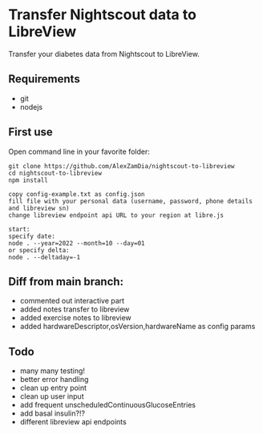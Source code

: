 # Transfer Nightscout data to LibreView
Transfer your diabetes data from Nightscout to LibreView.

## Requirements
- git
- nodejs

## First use


Open command line in your favorite folder:
```
git clone https://github.com/AlexZamDia/nightscout-to-libreview
cd nightscout-to-libreview
npm install

copy config-example.txt as config.json
fill file with your personal data (username, password, phone details and libreview sn)
change libreview endpoint api URL to your region at libre.js

start:
specify date:
node . --year=2022 --month=10 --day=01
or specify delta:
node . --deltaday=-1
```

## Diff from main branch:
- commented out interactive part
- added notes transfer to libreview
- added exercise notes to libreview
- added hardwareDescriptor,osVersion,hardwareName as config params

## Todo
- many many testing!
- better error handling
- clean up entry point
- clean up user input
- add frequent unscheduledContinuousGlucoseEntries
- add basal insulin?!?
- different libreview api endpoints
